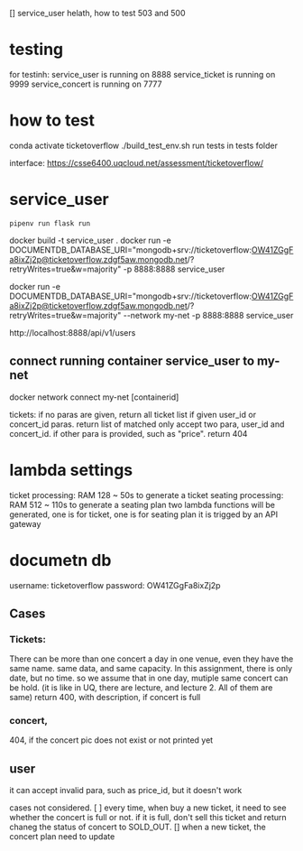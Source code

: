 
[] service_user helath, how to test 503 and 500

# testing
for testinh:
service_user is running on 8888
service_ticket is running on 9999
service_concert is running on 7777


# how to test

conda activate ticketoverflow
./build_test_env.sh
run tests in tests folder


interface:
https://csse6400.uqcloud.net/assessment/ticketoverflow/



# service_user
```
pipenv run flask run  
```


docker build -t service_user .
docker run -e DOCUMENTDB_DATABASE_URI="mongodb+srv://ticketoverflow:OW41ZGgFa8ixZj2p@ticketoverflow.zdgf5aw.mongodb.net/?retryWrites=true&w=majority" -p 8888:8888 service_user

docker run -e DOCUMENTDB_DATABASE_URI="mongodb+srv://ticketoverflow:OW41ZGgFa8ixZj2p@ticketoverflow.zdgf5aw.mongodb.net/?retryWrites=true&w=majority" --network my-net -p 8888:8888 service_user


http://localhost:8888/api/v1/users


## connect running container service_user to my-net
docker network connect my-net [containerid]



tickets:
if no paras are given, return all ticket list
if given user_id or concert_id paras. return list of matched
only accept two para, user_id and concert_id. if other para is provided, such as "price". return 404


# lambda settings
ticket processing: RAM 128 ~ 50s to generate a ticket
seating processing: RAM 512 ~ 110s to generate a seating plan
two lambda functions will be generated, one is for ticket, one is for seating plan
it is trigged by an API gateway


# documetn db
username: ticketoverflow
password: OW41ZGgFa8ixZj2p

## Cases
### Tickets:
There can be more than one concert a day in one venue, even they have the same name. same data, and same capacity. In this assignment, there is only date, but no time. so we assume that in one day, mutiple same concert can be hold. (it is like in UQ, there are lecture, and lecture 2. All of them are same)
return 400, with description, if concert is full



### concert, 

404, if the concert pic does not exist or not printed yet

## user
 it can accept invalid para, such as price_id, but it doesn't work


cases not considered. 
[ ] every time, when buy a new ticket, it need to see whether the concert is full or not. if it is full, don't sell this ticket and return chaneg the status of concert to SOLD_OUT.
[] when a new ticket, the concert plan need to update